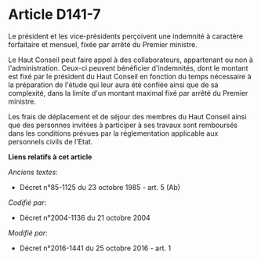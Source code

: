 # Article D141-7

Le président et les vice-présidents perçoivent une indemnité à caractère  forfaitaire et mensuel, fixée par arrêté du Premier
ministre. 

Le Haut Conseil peut faire appel à des collaborateurs, appartenant ou  non à l'administration. Ceux-ci peuvent bénéficier
d'indemnités, dont le  montant est fixé par le président du Haut Conseil en fonction du temps  nécessaire à la préparation de
l'étude qui leur aura été confiée ainsi  que de sa complexité, dans la limite d'un montant maximal fixé par  arrêté du
Premier ministre. 

Les frais de  déplacement et de séjour des membres du Haut Conseil ainsi que des  personnes invitées à participer à ses
travaux sont remboursés dans les  conditions prévues par la réglementation applicable aux personnels  civils de l'Etat.

**Liens relatifs à cet article**

_Anciens textes_:

  - Décret n°85-1125 du 23 octobre 1985 - art. 5 (Ab)

_Codifié par_:

  - Décret n°2004-1136 du 21 octobre 2004

_Modifié par_:

  - Décret n°2016-1441 du 25 octobre 2016 - art. 1
